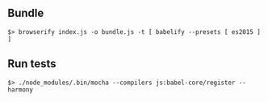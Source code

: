 ## Bundle

    $> browserify index.js -o bundle.js -t [ babelify --presets [ es2015 ] ]
    
## Run tests

    $> ./node_modules/.bin/mocha --compilers js:babel-core/register --harmony
